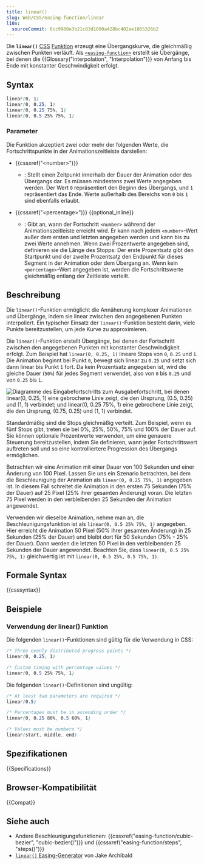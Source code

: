 ```yaml
---
title: linear()
slug: Web/CSS/easing-function/linear
l10n:
  sourceCommit: 0cc9980e3b21c83d1800a428bc402ae1865326b2
---
```


Die **`linear()`** [CSS](/de/docs/Web/CSS) [Funktion](/de/docs/Web/CSS/CSS_Values_and_Units/CSS_Value_Functions) erzeugt eine Übergangskurve, die gleichmäßig zwischen Punkten verläuft.
Als [`<easing-function>`](/de/docs/Web/CSS/easing-function) erstellt sie Übergänge, bei denen die {{Glossary("interpolation", "Interpolation")}} von Anfang bis Ende mit konstanter Geschwindigkeit erfolgt.

## Syntax

```css
linear(0, 1)
linear(0, 0.25, 1)
linear(0, 0.25 75%, 1)
linear(0, 0.5 25% 75%, 1)
```

### Parameter

Die Funktion akzeptiert zwei oder mehr der folgenden Werte, die Fortschrittspunkte in der Animationszeitleiste darstellen:

- {{cssxref("&lt;number&gt;")}}
  - : Stellt einen Zeitpunkt innerhalb der Dauer der Animation oder des Übergangs dar.
    Es müssen mindestens zwei Werte angegeben werden.
    Der Wert `0` repräsentiert den Beginn des Übergangs, und `1` repräsentiert das Ende.
    Werte außerhalb des Bereichs von `0` bis `1` sind ebenfalls erlaubt.

- {{cssxref("&lt;percentage&gt;")}} {{optional_inline}}
  - : Gibt an, wann der Fortschritt `<number>` während der Animationszeitleiste erreicht wird.
    Er kann nach jedem `<number>`-Wert außer dem ersten und letzten angegeben werden und kann bis zu zwei Werte annehmen.
    Wenn zwei Prozentwerte angegeben sind, definieren sie die Länge des Stopps: Der erste Prozentsatz gibt den Startpunkt und der zweite Prozentsatz den Endpunkt für dieses Segment in der Animation oder dem Übergang an. Wenn kein `<percentage>`-Wert angegeben ist, werden die Fortschrittswerte gleichmäßig entlang der Zeitleiste verteilt.

## Beschreibung

Die `linear()`-Funktion ermöglicht die Annäherung komplexer Animationen und Übergänge, indem sie linear zwischen den angegebenen Punkten interpoliert.
Ein typischer Einsatz der `linear()`-Funktion besteht darin, viele Punkte bereitzustellen, um jede Kurve zu approximieren.

Die `linear()`-Funktion erstellt Übergänge, bei denen der Fortschritt zwischen den angegebenen Punkten mit konstanter Geschwindigkeit erfolgt.
Zum Beispiel hat `linear(0, 0.25, 1)` lineare Stops von `0`, `0.25` und `1`.
Die Animation beginnt bei Punkt `0`, bewegt sich linear zu `0.25` und setzt sich dann linear bis Punkt `1` fort.
Da kein Prozentsatz angegeben ist, wird die gleiche Dauer (`50%`) für jedes Segment verwendet, also von `0` bis `0.25` und von `0.25` bis `1`.

![Diagramme des Eingabefortschritts zum Ausgabefortschritt, bei denen linear(0, 0.25, 1) eine gebrochene Linie zeigt, die den Ursprung, (0.5, 0.25) und (1, 1) verbindet; und linear(0, 0.25 75%, 1) eine gebrochene Linie zeigt, die den Ursprung, (0.75, 0.25) und (1, 1) verbindet.](linear_function.svg)

Standardmäßig sind die Stops gleichmäßig verteilt. Zum Beispiel, wenn es fünf Stops gibt, treten sie bei 0%, 25%, 50%, 75% und 100% der Dauer auf. Sie können optionale Prozentwerte verwenden, um eine genauere Steuerung bereitzustellen, indem Sie definieren, wann jeder Fortschrittswert auftreten soll und so eine kontrolliertere Progression des Übergangs ermöglichen.

Betrachten wir eine Animation mit einer Dauer von 100 Sekunden und einer Änderung von 100 Pixel. Lassen Sie uns ein Szenario betrachten, bei dem die Beschleunigung der Animation als `linear(0, 0.25 75%, 1)` angegeben ist. In diesem Fall schreitet die Animation in den ersten 75 Sekunden (75% der Dauer) auf 25 Pixel (25% ihrer gesamten Änderung) voran. Die letzten 75 Pixel werden in den verbleibenden 25 Sekunden der Animation angewendet.

Verwenden wir dieselbe Animation, nehme man an, die Beschleunigungsfunktion ist als `linear(0, 0.5 25% 75%, 1)` angegeben. Hier erreicht die Animation 50 Pixel (50% ihrer gesamten Änderung) in 25 Sekunden (25% der Dauer) und bleibt dort für 50 Sekunden (75% - 25% der Dauer). Dann werden die letzten 50 Pixel in den verbleibenden 25 Sekunden der Dauer angewendet. Beachten Sie, dass `linear(0, 0.5 25% 75%, 1)` gleichwertig ist mit `linear(0, 0.5 25%, 0.5 75%, 1)`.

## Formale Syntax

{{csssyntax}}

## Beispiele

### Verwendung der linear() Funktion

Die folgenden `linear()`-Funktionen sind gültig für die Verwendung in CSS:

```css example-good
/* Three evenly distributed progress points */
linear(0, 0.25, 1)

/* Custom timing with percentage values */
linear(0, 0.5 25% 75%, 1)
```

Die folgenden `linear()`-Definitionen sind ungültig:

```css example-bad
/* At least two parameters are required */
linear(0.5)

/* Percentages must be in ascending order */
linear(0, 0.25 80%, 0.5 60%, 1)

/* Values must be numbers */
linear(start, middle, end)
```

## Spezifikationen

{{Specifications}}

## Browser-Kompatibilität

{{Compat}}

## Siehe auch

- Andere Beschleunigungsfunktionen: {{cssxref("easing-function/cubic-bezier", "cubic-bezier()")}} und {{cssxref("easing-function/steps", "steps()")}}
- [`linear()` Easing-Generator](https://linear-easing-generator.netlify.app/) von Jake Archibald
